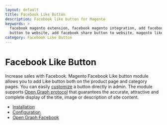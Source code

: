 ```yaml
---
layout: default
title: Facebook Like Button
description: Facebook like button for Magento
keywords: >
  facebook magento extension, facebook magento integration, add facebook like 
  button to website, add facebook share button to website, magento like button facebook
category: Facebook Like Button
---
```


# Facebook Like Button

Increase sales with Facebook. Magento Facebook Like button module allows you to add Like button both on the product page and category pages. You can easily [customize](configuration/#like-button-configuration) a button directly in admin. The module supports [Open Graph protocol](open-graph-protocol/) that guarantees the accurate, attractive and complete display of the title, image or description of site content.

- [Installation](installation/)
- [Configuration](configuration/)
- [Open Graph Facebook](open-graph-facebook/)
